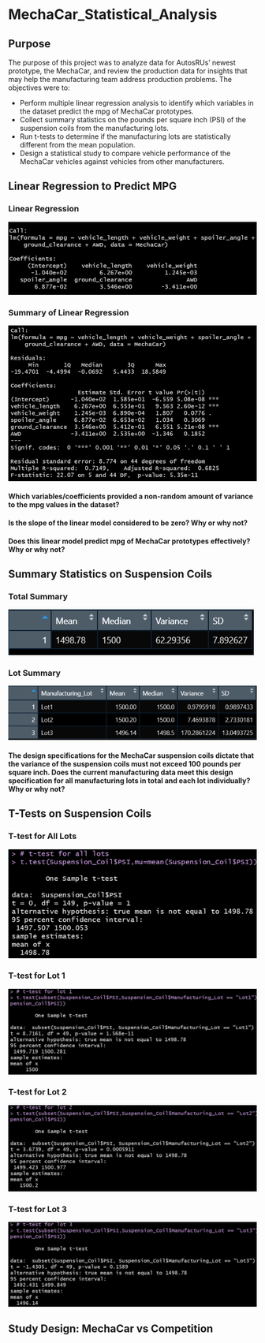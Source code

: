 # MechaCar_Statistical_Analysis

## Purpose
The purpose of this project was to analyze data for AutosRUs’ newest prototype, the MechaCar, and review the production data for insights that may help the manufacturing team address production problems. The objectives were to:

- Perform multiple linear regression analysis to identify which variables in the dataset predict the mpg of MechaCar prototypes.
- Collect summary statistics on the pounds per square inch (PSI) of the suspension coils from the manufacturing lots.
- Run t-tests to determine if the manufacturing lots are statistically different from the mean population.
- Design a statistical study to compare vehicle performance of the MechaCar vehicles against vehicles from other manufacturers.

## Linear Regression to Predict MPG
### Linear Regression
![Linear Regression](Resources/linear_regression.png)
<br>

### Summary of Linear Regression
![Summary of Linear Regression](Resources/linear_regression_summary.png)
<br>

#### Which variables/coefficients provided a non-random amount of variance to the mpg values in the dataset?

#### Is the slope of the linear model considered to be zero? Why or why not?

#### Does this linear model predict mpg of MechaCar prototypes effectively? Why or why not?

## Summary Statistics on Suspension Coils
### Total Summary
![Total Summary](Resources/total_summary.png)
<br>

### Lot Summary
![Lot Summary](Resources/lot_summary.png)
<br>

#### The design specifications for the MechaCar suspension coils dictate that the variance of the suspension coils must not exceed 100 pounds per square inch. Does the current manufacturing data meet this design specification for all manufacturing lots in total and each lot individually? Why or why not?

## T-Tests on Suspension Coils
### T-test for All Lots
![T-test All Lots](Resources/t_test_all.png)
<br>

### T-test for Lot 1
![T-test Lot 1](Resources/t_test_lot1.png)
<br>

### T-test for Lot 2
![T-test Lot 2](Resources/t_test_lot2.png)
<br>

### T-test for Lot 3
![T-test Lot 3](Resources/t_test_lot3.png)
<br>

## Study Design: MechaCar vs Competition
